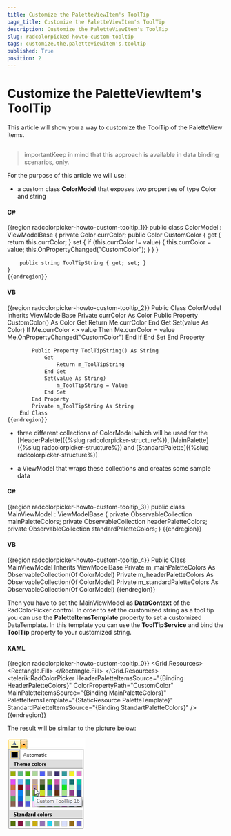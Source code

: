 ```yaml
---
title: Customize the PaletteViewItem's ToolTip
page_title: Customize the PaletteViewItem's ToolTip
description: Customize the PaletteViewItem's ToolTip
slug: radcolorpicked-howto-custom-tooltip
tags: customize,the,paletteviewitem's,tooltip
published: True
position: 2
---
```


# Customize the PaletteViewItem's ToolTip



This article will show you a way to customize the ToolTip of the PaletteView items.

## 

>importantKeep in mind that this approach is available in data binding scenarios, only.
			  

For the purpose of this article we will use:
			

* a custom class __ColorModel__ that exposes two properties of type Color and string
				

#### __C#__

{{region radcolorpicker-howto-custom-tooltip_1}}
	public class ColorModel : ViewModelBase
	{
		private Color currColor;
		public Color CustomColor
		{
			get { return this.currColor; }
			set
			{
				if (this.currColor != value)
				{
					this.currColor = value;
					this.OnPropertyChanged("CustomColor");
				}
			}
		}
	
		public string ToolTipString { get; set; }
	}
	{{endregion}}



#### __VB__

{{region radcolorpicker-howto-custom-tooltip_2}}
		Public Class ColorModel
			Inherits ViewModelBase
			Private currColor As Color
			Public Property CustomColor() As Color
				Get
					Return Me.currColor
				End Get
				Set(value As Color)
					If Me.currColor <> value Then
						Me.currColor = value
						Me.OnPropertyChanged("CustomColor")
					End If
				End Set
			End Property
	
			Public Property ToolTipString() As String
				Get
					Return m_ToolTipString
				End Get
				Set(value As String)
					m_ToolTipString = Value
				End Set
			End Property
			Private m_ToolTipString As String
		End Class
	{{endregion}}


* three different collections of ColorModel which will be used for the [HeaderPalette]({%slug radcolorpicker-structure%}), [MainPalette]({%slug radcolorpicker-structure%}) and [StandardPalette]({%slug radcolorpicker-structure%})

* a ViewModel that wraps these collections and creates some sample data
				

#### __C#__

{{region radcolorpicker-howto-custom-tooltip_3}}
	public class MainViewModel : ViewModelBase
	{
		private ObservableCollection<ColorModel> mainPaletteColors;
		private ObservableCollection<ColorModel> headerPaletteColors;
		private ObservableCollection<ColorModel> standardPaletteColors;
    }
	{{endregion}}



#### __VB__

{{region radcolorpicker-howto-custom-tooltip_4}}
		Public Class MainViewModel
			Inherits ViewModelBase
			Private m_mainPaletteColors As ObservableCollection(Of ColorModel)
			Private m_headerPaletteColors As ObservableCollection(Of ColorModel)
			Private m_standardPaletteColors As ObservableCollection(Of ColorModel)
	{{endregion}}

Then you have to set the MainViewModel as __DataContext__ of the RadColorPicker control. In order to set the customized string as a tool tip you can use the __PaletteItemsTemplate__ property to set a customized DataTemplate. In this template you can use the __ToolTipService__ and bind the __ToolTip__ property to your customized string.
			

#### __XAML__

{{region radcolorpicker-howto-custom-tooltip_0}}
	        <Grid>
			<Grid.Resources>
				<DataTemplate x:Key="PaletteTemplate">
					<Rectangle ToolTipService.ToolTip="{Binding ToolTipString}">
						<Rectangle.Fill>
							<SolidColorBrush Color="{Binding CustomColor}" />
						</Rectangle.Fill>
					</Rectangle>
				</DataTemplate>
			</Grid.Resources>
			<telerik:RadColorPicker HeaderPaletteItemsSource="{Binding HeaderPaletteColors}"
									ColorPropertyPath="CustomColor"
			                        MainPaletteItemsSource="{Binding MainPaletteColors}"
			                        PaletteItemsTemplate="{StaticResource PaletteTemplate}"
			                        StandardPaletteItemsSource="{Binding StandartPaletteColors}" />
			</Grid>
	{{endregion}}



The result will be similar to the picture below:

![Rad Color Picker How To Custom Tool Tip](images/RadColorPicker_HowTo_CustomToolTip.png)

